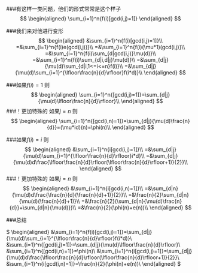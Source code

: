 
###有这样一类问题，他们的形式常常是这个样子 
$$
\begin{aligned}
\sum_{i=1}^n{f(i)[gcd(i,j)=1]}
\end{aligned}
$$

<!---more-->

###我们来对他进行变形
$$
\begin{aligned}
&\sum_{i=1}^n{f(i)[gcd(i,j)=1]}\\
=&\sum_{i=1}^n{f(i)e(gcd(i,j))}\\
=&\sum_{i=1}^n{f(i)(\mu*1)(gcd(i,j)}\\
=&\sum_{i=1}^n{f(i)\sum_{d|gcd(i,j)}\mu(d)}\\
=&\sum_{i=1}^n{f(i)\sum_{d|i,d|j}\mu(d)}\\
=&\sum_{d|j}{\mu(d)\sum_{d|i,1<=i<=n}f(i)}\\
=&\sum_{d|j}{\mu(d)\sum_{i=1}^{\lfloor\frac{n}{d}\rfloor}f(i*d)}\\
\end{aligned}
$$

###如果$f(i)=1$ 则 
$$
\begin{aligned}
\sum_{i=1}^n{[gcd(i,j)=1]}=\sum_{d|j}{\mu(d)\lfloor\frac{n}{d}\rfloor}\\
\end{aligned}
$$
###！更加特殊的 如果$j=n$ 则 
$$
\begin{aligned}
\sum_{i=1}^n{[gcd(i,n)=1]}=\sum_{d|j}{\mu(d)\frac{n}{d}}=(\mu*id)(n)=\phi(n)\\
\end{aligned}
$$

###如果$f(i)=i$ 则 
$$
\begin{aligned}
&\sum_{i=1}^n{i[gcd(i,j)=1]}\\
=&\sum_{d|j}{\mu(d)\sum_{i=1}^{\lfloor\frac{n}{d}\rfloor}i*d}\\
=&\sum_{d|j}{\mu(d)d\frac{\lfloor\frac{n}{d}\rfloor(\lfloor\frac{n}{d}\rfloor+1)}{2}}\\
\end{aligned}
$$
###！更加特殊的 如果$j=n$ 则 
$$
\begin{aligned}
&\sum_{i=1}^n{i[gcd(i,n)=1]}\\
=&\sum_{d|n}{\mu(d)d\frac{\frac{n}{d}(\frac{n}{d}+1)}{2}}\\
=&\frac{n}{2}\sum_{d|n}{\mu(d)(\frac{n}{d}+1)}\\
=&\frac{n}{2}(\sum_{d|n}{\mu(d)\frac{n}{d}}+\sum_{d|n}{\mu(d)})\\
=&\frac{n}{2}(\phi(n)+e(n))\\
\end{aligned}
$$

###总结


$
\begin{aligned}
&\sum_{i=1}^n{f(i)[gcd(i,j)=1]}=\sum_{d|j}{\mu(d)\sum_{i=1}^{\lfloor\frac{n}{d}\rfloor}f(i*d)}\\
&\sum_{i=1}^n{[gcd(i,j)=1]}=\sum_{d|j}{\mu(d)\lfloor\frac{n}{d}\rfloor}\\
&\sum_{i=1}^n{[gcd(i,n)=1]}=\phi(n)\\
&\sum_{i=1}^n{i[gcd(i,j)=1]}=\sum_{d|j}{\mu(d)d\frac{\lfloor\frac{n}{d}\rfloor(\lfloor\frac{n}{d}\rfloor+1)}{2}}\\
&\sum_{i=1}^n{i[gcd(i,n)=1]}=\frac{n}{2}(\phi(n)+e(n))\\
\end{aligned}
$




